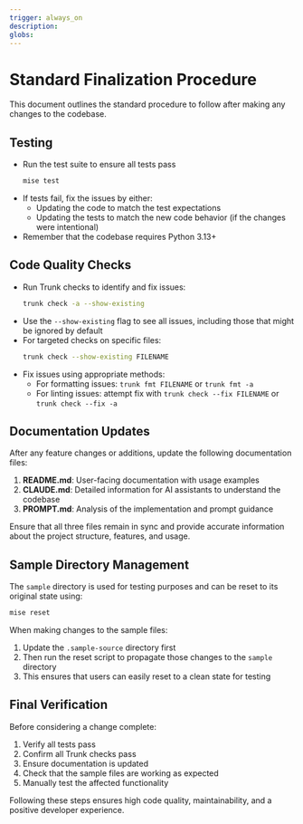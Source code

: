 ```yaml
---
trigger: always_on
description:
globs:
---
```


# Standard Finalization Procedure

This document outlines the standard procedure to follow after making any changes to the codebase.

## Testing

- Run the test suite to ensure all tests pass
  ```bash
  mise test
  ```
- If tests fail, fix the issues by either:
  - Updating the code to match the test expectations
  - Updating the tests to match the new code behavior (if the changes were intentional)
- Remember that the codebase requires Python 3.13+

## Code Quality Checks

- Run Trunk checks to identify and fix issues:
  ```bash
  trunk check -a --show-existing
  ```
- Use the `--show-existing` flag to see all issues, including those that might be ignored by default
- For targeted checks on specific files:
  ```bash
  trunk check --show-existing FILENAME
  ```
- Fix issues using appropriate methods:
  - For formatting issues: `trunk fmt FILENAME` or `trunk fmt -a`
  - For linting issues: attempt fix with `trunk check --fix FILENAME` or `trunk check --fix -a`

## Documentation Updates

After any feature changes or additions, update the following documentation files:

1. **README.md**: User-facing documentation with usage examples
2. **CLAUDE.md**: Detailed information for AI assistants to understand the codebase
3. **PROMPT.md**: Analysis of the implementation and prompt guidance

Ensure that all three files remain in sync and provide accurate information about the project structure, features, and usage.

## Sample Directory Management

The `sample` directory is used for testing purposes and can be reset to its original state using:

```bash
mise reset
```

When making changes to the sample files:

1. Update the `.sample-source` directory first
2. Then run the reset script to propagate those changes to the `sample` directory
3. This ensures that users can easily reset to a clean state for testing

## Final Verification

Before considering a change complete:

1. Verify all tests pass
2. Confirm all Trunk checks pass
3. Ensure documentation is updated
4. Check that the sample files are working as expected
5. Manually test the affected functionality

Following these steps ensures high code quality, maintainability, and a positive developer experience.
